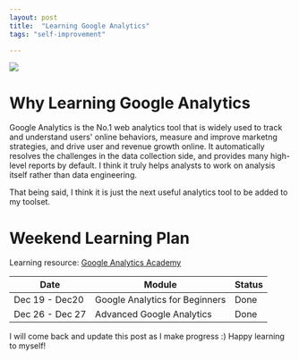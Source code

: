 ```yaml
---
layout: post
title:  "Learning Google Analytics"
tags: "self-improvement"

---
```




<img src="https://github.com/tanyayt/tanyayt.github.io/blob/master/images/Google-analytics.png?raw=true">

# Why Learning Google Analytics 

Google Analytics is the No.1 web analytics tool that is widely used to track and understand users' online behaviors, measure and improve marketng strategies, and drive user and revenue growth online. It automatically resolves the challenges in the data collection side, and provides many high-level reports by default. I think it truly helps analysts to work on analysis itself rather than data engineering. 

That being said, I think it is just the next useful analytics tool to be added to my toolset. 

# Weekend Learning Plan 

Learning resource: [Google Analytics Academy](https://analytics.google.com/analytics/academy/)

| Date            | Module                         | Status |
| --------------- | ------------------------------ | ------ |
| Dec 19 - Dec20  | Google Analytics for Beginners | Done   |
| Dec 26 - Dec 27 | Advanced Google Analytics      | Done   |

I will come back and update this post as I make progress :) Happy learning to myself! 

